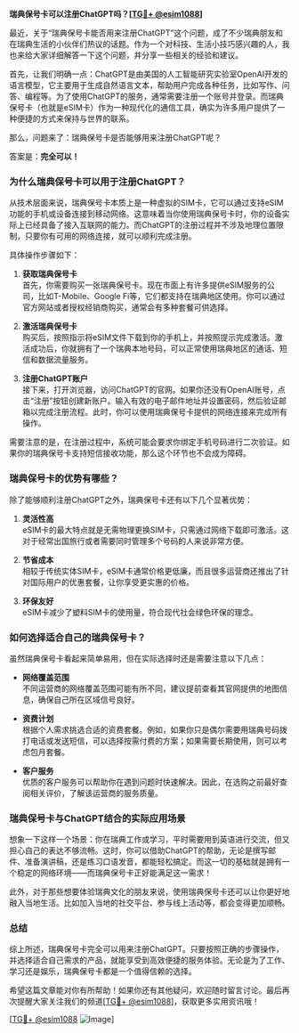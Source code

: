 **瑞典保号卡可以注册ChatGPT吗？[[TG💪+ @esim1088](https://t.me/s/esim1088)]**

最近，关于“瑞典保号卡能否用来注册ChatGPT”这个问题，成了不少瑞典朋友和在瑞典生活的小伙伴们热议的话题。作为一个对科技、生活小技巧感兴趣的人，我也来给大家详细解答一下这个问题，并分享一些相关的经验和建议。

首先，让我们明确一点：ChatGPT是由美国的人工智能研究实验室OpenAI开发的语言模型，它主要用于生成自然语言文本，帮助用户完成各种任务，比如写作、问答、编程等。为了使用ChatGPT的服务，通常需要注册一个账号并登录。而瑞典保号卡（也就是eSIM卡）作为一种现代化的通信工具，确实为许多用户提供了一种便捷的方式来保持与世界的联系。

那么，问题来了：瑞典保号卡是否能够用来注册ChatGPT呢？

答案是：**完全可以！**

### **为什么瑞典保号卡可以用于注册ChatGPT？**

从技术层面来说，瑞典保号卡本质上是一种虚拟的SIM卡，它可以通过支持eSIM功能的手机或设备连接到移动网络。这意味着当你使用瑞典保号卡时，你的设备实际上已经具备了接入互联网的能力。而ChatGPT的注册过程并不涉及地理位置限制，只要你有可用的网络连接，就可以顺利完成注册。

具体操作步骤如下：

1. **获取瑞典保号卡**  
   首先，你需要购买一张瑞典保号卡。现在市面上有许多提供eSIM服务的公司，比如T-Mobile、Google Fi等，它们都支持在瑞典地区使用。你可以通过官方网站或者授权经销商购买，通常会有多种套餐可供选择。

2. **激活瑞典保号卡**  
   购买后，按照指示将eSIM文件下载到你的手机上，并按照提示完成激活。激活成功后，你就拥有了一个瑞典本地号码，可以正常使用瑞典地区的通话、短信和数据流量服务。

3. **注册ChatGPT账户**  
   接下来，打开浏览器，访问ChatGPT的官网。如果你还没有OpenAI账号，点击“注册”按钮创建新账户。输入有效的电子邮件地址并设置密码，然后验证邮箱以完成注册流程。此时，你可以使用瑞典保号卡提供的网络连接来完成所有操作。

需要注意的是，在注册过程中，系统可能会要求你绑定手机号码进行二次验证。如果你的瑞典保号卡支持短信接收功能，那么这个环节也不会成为障碍。

### **瑞典保号卡的优势有哪些？**

除了能够顺利注册ChatGPT之外，瑞典保号卡还有以下几个显著优势：

1. **灵活性高**  
   eSIM卡的最大特点就是无需物理更换SIM卡，只需通过网络下载即可激活。这对于经常出国旅行或者需要同时管理多个号码的人来说非常方便。

2. **节省成本**  
   相较于传统实体SIM卡，eSIM卡通常价格更低廉，而且很多运营商还推出了针对国际用户的优惠套餐，让你享受更实惠的价格。

3. **环保友好**  
   eSIM卡减少了塑料SIM卡的使用量，符合现代社会绿色环保的理念。

### **如何选择适合自己的瑞典保号卡？**

虽然瑞典保号卡看起来简单易用，但在实际选择时还是需要注意以下几点：

- **网络覆盖范围**  
  不同运营商的网络覆盖范围可能有所不同，建议提前查看其官网提供的地图信息，确保自己所在区域信号良好。

- **资费计划**  
  根据个人需求挑选合适的资费套餐。例如，如果你只是偶尔需要用瑞典号码拨打电话或发送短信，可以选择按需付费的方案；如果需要长期使用，则可以考虑包月套餐。

- **客户服务**  
  优质的客户服务可以帮助你在遇到问题时快速解决。因此，在选购之前最好查阅相关评价，了解该运营商的服务质量。

### **瑞典保号卡与ChatGPT结合的实际应用场景**

想象一下这样一个场景：你在瑞典工作或学习，平时需要用到英语进行交流，但又担心自己的表达不够流畅。这时，你可以借助ChatGPT的帮助，无论是撰写邮件、准备演讲稿，还是练习口语发音，都能轻松搞定。而这一切的基础就是拥有一个稳定的网络环境——而瑞典保号卡正好能满足这一需求！

此外，对于那些想要体验瑞典文化的朋友来说，使用瑞典保号卡还可以让你更好地融入当地生活。比如加入当地的社交平台、参与线上活动等，都会变得更加顺畅。

### **总结**

综上所述，瑞典保号卡完全可以用来注册ChatGPT。只要按照正确的步骤操作，并选择适合自己需求的产品，就能享受到高效便捷的服务体验。无论是为了工作、学习还是娱乐，瑞典保号卡都是一个值得信赖的选择。

希望这篇文章能对你有所帮助！如果你还有其他疑问，欢迎随时留言讨论。最后再次提醒大家关注我们的频道[[TG💪+ @esim1088](https://t.me/s/esim1088)]，获取更多实用资讯哦！

[[TG💪+ @esim1088](https://t.me/s/esim1088) ![Image](https://i.postimg.cc/4NQfJmqS/Snipaste-2025-05-13-00-14-12.png)]